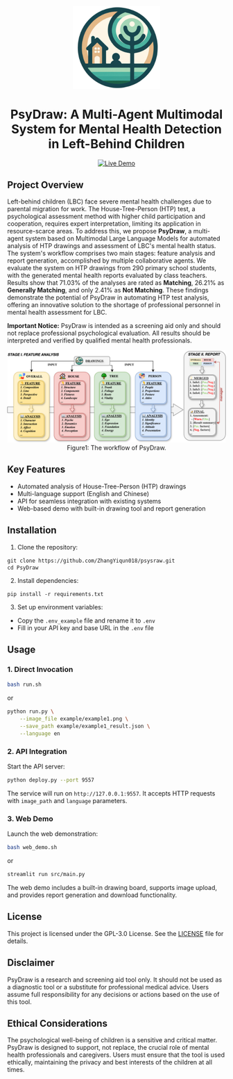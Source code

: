 <p align="center">
  <img src="assets/logo2.png" alt="PsyDraw Logo" width="200"/>
</p>

<h1 align="center">PsyDraw: A Multi-Agent Multimodal System for Mental Health Detection in Left-Behind Children</h1>

<p align="center">
  <a href="https://psysraw.zeabur.app/HTP_Test">
    <img src="https://img.shields.io/badge/Demo-Live%20Website-blue?style=for-the-badge" alt="Live Demo">
  </a>
</p>

## Project Overview
Left-behind children (LBC) face severe mental health challenges due to parental migration for work. The House-Tree-Person (HTP) test, a psychological assessment method with higher child participation and cooperation, requires expert interpretation, limiting its application in resource-scarce areas. To address this, we propose **PsyDraw**, a multi-agent system based on Multimodal Large Language Models for automated analysis of HTP drawings and assessment of LBC's mental health status. The system's workflow comprises two main stages: feature analysis and report generation, accomplished by multiple collaborative agents. We evaluate the system on HTP drawings from 290 primary school students, with the generated mental health reports evaluated by class teachers. Results show that 71.03\% of the analyses are rated as **Matching**, 26.21\% as **Generally Matching**, and only 2.41\% as **Not Matching**. These findings demonstrate the potential of PsyDraw in automating HTP test analysis, offering an innovative solution to the shortage of professional personnel in mental health assessment for LBC.

**Important Notice:** PsyDraw is intended as a screening aid only and should not replace professional psychological evaluation. All results should be interpreted and verified by qualified mental health professionals.

<p align="center">
  <img src="assets/workflow.png" alt="PsyDraw Workflow"/>
  Figure1: The workflow of PsyDraw.
</p>

## Key Features

- Automated analysis of House-Tree-Person (HTP) drawings
- Multi-language support (English and Chinese)
- API for seamless integration with existing systems
- Web-based demo with built-in drawing tool and report generation

## Installation

1. Clone the repository:
```
git clone https://github.com/ZhangYiqun018/psysraw.git
cd PsyDraw
```

2. Install dependencies:
```
pip install -r requirements.txt
```

3. Set up environment variables:
- Copy the `.env_example` file and rename it to `.env`
- Fill in your API key and base URL in the `.env` file

## Usage

### 1. Direct Invocation

```bash
bash run.sh
```
or
```bash
python run.py \
    --image_file example/example1.png \
    --save_path example/example1_result.json \
    --language en 
```

### 2. API Integration

Start the API server:
```bash
python deploy.py --port 9557
```

The service will run on `http://127.0.0.1:9557`. It accepts HTTP requests with `image_path` and `language` parameters.

### 3. Web Demo

Launch the web demonstration:
```bash
bash web_demo.sh
```
or
```bash
streamlit run src/main.py
```

The web demo includes a built-in drawing board, supports image upload, and provides report generation and download functionality.


## License

This project is licensed under the GPL-3.0 License. See the [LICENSE](LICENSE) file for details.

## Disclaimer

PsyDraw is a research and screening aid tool only. It should not be used as a diagnostic tool or a substitute for professional medical advice. Users assume full responsibility for any decisions or actions based on the use of this tool.

## Ethical Considerations

The psychological well-being of children is a sensitive and critical matter. PsyDraw is designed to support, not replace, the crucial role of mental health professionals and caregivers. Users must ensure that the tool is used ethically, maintaining the privacy and best interests of the children at all times.